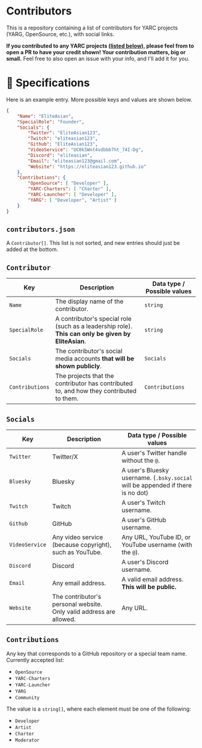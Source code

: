 # Contributors
This is a repository containing a list of contributors for YARC projects (YARG, OpenSource, etc.), with social links.

**If you contributed to any YARC projects ([listed below](#contributions)), please feel from to open a PR to have your credit shown! Your contribution matters, big or small.** Feel free to also open an issue with your info, and I'll add it for you.

# 📝 Specifications

Here is an example entry. More possible keys and values are shown below.

```json
{
    "Name": "EliteAsian",
    "SpecialRole": "Founder",
    "Socials": {
        "Twitter": "EliteAsian123",
        "Twitch": "eliteasian123",
        "Github": "EliteAsian123",
        "VideoService": "UC0k5Wnt4vdbbb7ht_74I-Dg",
        "Discord": "eliteasian",
        "Email": "eliteasian123@gmail.com",
        "Website": "https://eliteasian123.github.io"
    },
    "Contributions": {
        "OpenSource": [ "Developer" ],
        "YARC-Charters": [ "Charter" ],
        "YARC-Launcher": [ "Developer" ],
        "YARG": [ "Developer", "Artist" ]
    }
}
```

## `contributors.json`

A `Contributor[]`. This list is not sorted, and new entries should just be added at the bottom.

## `Contributor`

| Key | Description | Data type / Possible values |
| --- | --- | --- |
| `Name` | The display name of the contributor. | `string` |
| `SpecialRole` | A contributor's special role (such as a leadership role). **This can only be given by EliteAsian**. | `string` |
| `Socials` | The contributor's social media accounts **that will be shown publicly**. | `Socials` |
| `Contributions` | The projects that the contributor has contributed to, and how they contributed to them. | `Contributions` |

## `Socials`

| Key | Description | Data type / Possible values                                                     |
| --- | --- |---------------------------------------------------------------------------------|
| `Twitter` | Twitter/X | A user's Twitter handle without the `@`.                                        |
| `Bluesky` | Bluesky | A user's Bluesky username. (`.bsky.social` will be appended if there is no dot) |
| `Twitch` | Twitch | A user's Twitch username.                                                       |
| `Github` | GitHub | A user's GitHub username.                                                       |
| `VideoService` | Any video service (because copyright), such as YouTube. | Any URL, YouTube ID, or YouTube username (with the `@`).                        |
| `Discord` | Discord | A user's Discord username.                                                      |
| `Email` | Any email address. | A valid email address. **This will be public.**                                 |
| `Website` | The contributor's personal website. Only valid address are allowed. | Any URL.                                                                        |

## `Contributions`

Any key that corresponds to a GitHub repository or a special team name. Currently accepted list:
* `OpenSource`
* `YARC-Charters`
* `YARC-Launcher`
* `YARG`
* `Community`

The value is a `string[]`, where each element must be one of the following:
* `Developer`
* `Artist`
* `Charter`
* `Moderator`
